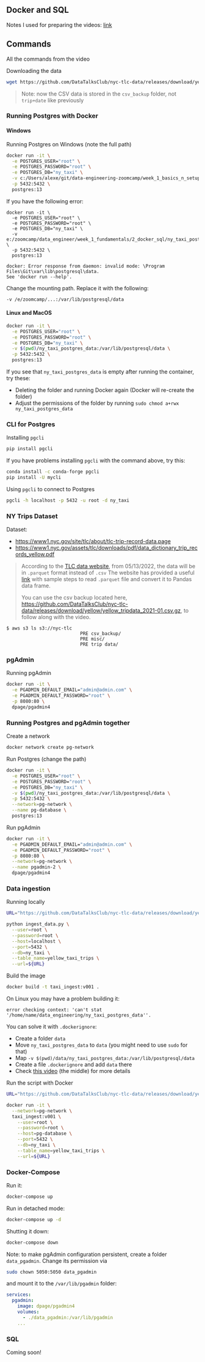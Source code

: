 ## Docker and SQL

Notes I used for preparing the videos: [link](https://docs.google.com/document/d/e/2PACX-1vRJUuGfzgIdbkalPgg2nQ884CnZkCg314T_OBq-_hfcowPxNIA0-z5OtMTDzuzute9VBHMjNYZFTCc1/pub)


## Commands 

All the commands from the video

Downloading the data

```bash
wget https://github.com/DataTalksClub/nyc-tlc-data/releases/download/yellow/yellow_tripdata_2021-01.csv.gz 
```

> Note: now the CSV data is stored in the `csv_backup` folder, not `trip+date` like previously

### Running Postgres with Docker

#### Windows

Running Postgres on Windows (note the full path)

```bash
docker run -it \
  -e POSTGRES_USER="root" \
  -e POSTGRES_PASSWORD="root" \
  -e POSTGRES_DB="ny_taxi" \
  -v c:/Users/alexe/git/data-engineering-zoomcamp/week_1_basics_n_setup/2_docker_sql/ny_taxi_postgres_data:/var/lib/postgresql/data \
  -p 5432:5432 \
  postgres:13
```

If you have the following error:

```
docker run -it \
  -e POSTGRES_USER="root" \
  -e POSTGRES_PASSWORD="root" \
  -e POSTGRES_DB="ny_taxi" \
  -v e:/zoomcamp/data_engineer/week_1_fundamentals/2_docker_sql/ny_taxi_postgres_data:/var/lib/postgresql/data  \
  -p 5432:5432 \
  postgres:13

docker: Error response from daemon: invalid mode: \Program Files\Git\var\lib\postgresql\data.
See 'docker run --help'.
```

Change the mounting path. Replace it with the following:

```
-v /e/zoomcamp/...:/var/lib/postgresql/data
```

#### Linux and MacOS


```bash
docker run -it \
  -e POSTGRES_USER="root" \
  -e POSTGRES_PASSWORD="root" \
  -e POSTGRES_DB="ny_taxi" \
  -v $(pwd)/ny_taxi_postgres_data:/var/lib/postgresql/data \
  -p 5432:5432 \
  postgres:13
```

If you see that `ny_taxi_postgres_data` is empty after running
the container, try these:

* Deleting the folder and running Docker again (Docker will re-create the folder)
* Adjust the permissions of the folder by running `sudo chmod a+rwx ny_taxi_postgres_data`


### CLI for Postgres

Installing `pgcli`

```bash
pip install pgcli
```

If you have problems installing `pgcli` with the command above, try this:

```bash
conda install -c conda-forge pgcli
pip install -U mycli
```

Using `pgcli` to connect to Postgres

```bash
pgcli -h localhost -p 5432 -u root -d ny_taxi
```


### NY Trips Dataset

Dataset:

* https://www1.nyc.gov/site/tlc/about/tlc-trip-record-data.page
* https://www1.nyc.gov/assets/tlc/downloads/pdf/data_dictionary_trip_records_yellow.pdf

> According to the [TLC data website](https://www1.nyc.gov/site/tlc/about/tlc-trip-record-data.page),
> from 05/13/2022, the data will be in ```.parquet``` format instead of ```.csv```
> The website has provided a useful [link](https://www1.nyc.gov/assets/tlc/downloads/pdf/working_parquet_format.pdf) with sample steps to read ```.parquet``` file and convert it to Pandas data frame.
>
> You can use the csv backup located here, https://github.com/DataTalksClub/nyc-tlc-data/releases/download/yellow/yellow_tripdata_2021-01.csv.gz, to follow along with the video.
```
$ aws s3 ls s3://nyc-tlc
                           PRE csv_backup/
                           PRE misc/
                           PRE trip data/
```

### pgAdmin

Running pgAdmin

```bash
docker run -it \
  -e PGADMIN_DEFAULT_EMAIL="admin@admin.com" \
  -e PGADMIN_DEFAULT_PASSWORD="root" \
  -p 8080:80 \
  dpage/pgadmin4
```

### Running Postgres and pgAdmin together

Create a network

```bash
docker network create pg-network
```

Run Postgres (change the path)

```bash
docker run -it \
  -e POSTGRES_USER="root" \
  -e POSTGRES_PASSWORD="root" \
  -e POSTGRES_DB="ny_taxi" \
  -v $(pwd)/ny_taxi_postgres_data:/var/lib/postgresql/data \
  -p 5432:5432 \
  --network=pg-network \
  --name pg-database \
  postgres:13
```

Run pgAdmin

```bash
docker run -it \
  -e PGADMIN_DEFAULT_EMAIL="admin@admin.com" \
  -e PGADMIN_DEFAULT_PASSWORD="root" \
  -p 8080:80 \
  --network=pg-network \
  --name pgadmin-2 \
  dpage/pgadmin4
```


### Data ingestion

Running locally

```bash
URL="https://github.com/DataTalksClub/nyc-tlc-data/releases/download/yellow/yellow_tripdata_2021-01.csv.gz"

python ingest_data.py \
  --user=root \
  --password=root \
  --host=localhost \
  --port=5432 \
  --db=ny_taxi \
  --table_name=yellow_taxi_trips \
  --url=${URL}
```

Build the image

```bash
docker build -t taxi_ingest:v001 .
```

On Linux you may have a problem building it:

```
error checking context: 'can't stat '/home/name/data_engineering/ny_taxi_postgres_data''.
```

You can solve it with `.dockerignore`:

* Create a folder `data`
* Move `ny_taxi_postgres_data` to `data` (you might need to use `sudo` for that)
* Map `-v $(pwd)/data/ny_taxi_postgres_data:/var/lib/postgresql/data`
* Create a file `.dockerignore` and add `data` there
* Check [this video](https://www.youtube.com/watch?v=tOr4hTsHOzU&list=PL3MmuxUbc_hJed7dXYoJw8DoCuVHhGEQb) (the middle) for more details 



Run the script with Docker

```bash
URL="https://github.com/DataTalksClub/nyc-tlc-data/releases/download/yellow/yellow_tripdata_2021-01.csv.gz"

docker run -it \
  --network=pg-network \
  taxi_ingest:v001 \
    --user=root \
    --password=root \
    --host=pg-database \
    --port=5432 \
    --db=ny_taxi \
    --table_name=yellow_taxi_trips \
    --url=${URL}
```

### Docker-Compose 

Run it:

```bash
docker-compose up
```

Run in detached mode:

```bash
docker-compose up -d
```

Shutting it down:

```bash
docker-compose down
```

Note: to make pgAdmin configuration persistent, create a folder `data_pgadmin`. Change its permission via

```bash
sudo chown 5050:5050 data_pgadmin
```

and mount it to the `/var/lib/pgadmin` folder:

```yaml
services:
  pgadmin:
    image: dpage/pgadmin4
    volumes:
      - ./data_pgadmin:/var/lib/pgadmin
    ...
```


### SQL 

Coming soon!
